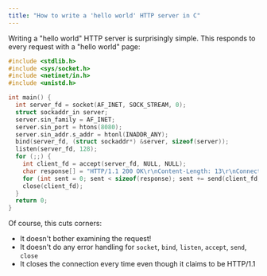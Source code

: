 ```yaml
---
title: "How to write a 'hello world' HTTP server in C"
---
```


Writing a "hello world" HTTP server is surprisingly simple. This responds to every request with a "hello world" page:

```c
#include <stdlib.h>
#include <sys/socket.h>
#include <netinet/in.h>
#include <unistd.h>

int main() {
  int server_fd = socket(AF_INET, SOCK_STREAM, 0);
  struct sockaddr_in server;
  server.sin_family = AF_INET;
  server.sin_port = htons(8080);
  server.sin_addr.s_addr = htonl(INADDR_ANY);
  bind(server_fd, (struct sockaddr*) &server, sizeof(server));
  listen(server_fd, 128);
  for (;;) {
    int client_fd = accept(server_fd, NULL, NULL);
    char response[] = "HTTP/1.1 200 OK\r\nContent-Length: 13\r\nConnection: close\r\n\r\nHello, world!";
    for (int sent = 0; sent < sizeof(response); sent += send(client_fd, response+sent, sizeof(response)-sent, 0));
    close(client_fd);
  }
  return 0;
}
```

Of course, this cuts corners:

* It doesn't bother examining the request!
* It doesn't do any error handling for `socket`, `bind`, `listen`, `accept`, `send`, `close`
* It closes the connection every time even though it claims to be HTTP/1.1
